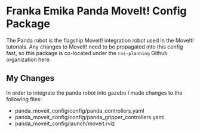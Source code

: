 # Franka Emika Panda MoveIt! Config Package

The Panda robot is the flagship MoveIt! integration robot used in the MoveIt! tutorials.
Any changes to MoveIt! need to be propagated into this config fast, so this package
is co-located under the ``ros-planning`` Github organization here.

## My Changes

In order to integrate the panda robot into gazebo I made changes to the following files:

- panda_moveit_config/config/panda_controllers.yaml
- panda_moveit_config/config/panda_gripper_controllers.yaml
- panda_moveit_config/launch/moveit.rviz